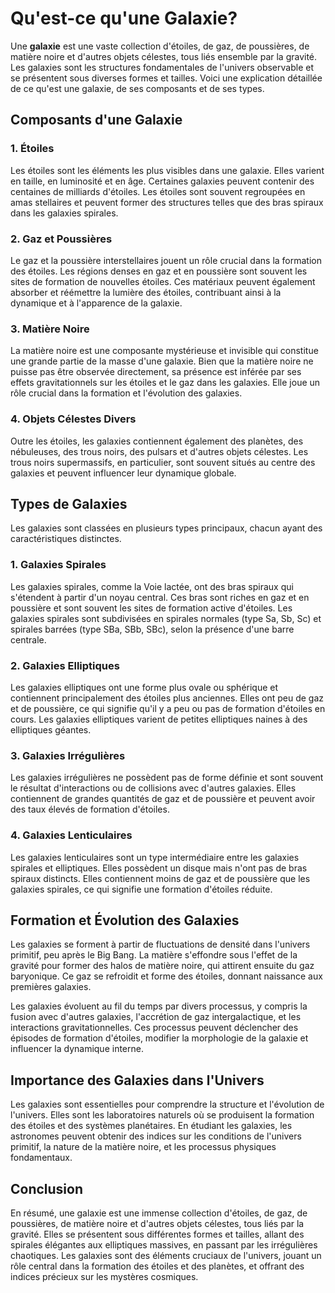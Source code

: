 # Qu'est-ce qu'une Galaxie?

Une **galaxie** est une vaste collection d'étoiles, de gaz, de poussières, de matière noire et d'autres objets célestes, tous liés ensemble par la gravité. Les galaxies sont les structures fondamentales de l'univers observable et se présentent sous diverses formes et tailles. Voici une explication détaillée de ce qu'est une galaxie, de ses composants et de ses types.

## Composants d'une Galaxie

### 1. **Étoiles**
Les étoiles sont les éléments les plus visibles dans une galaxie. Elles varient en taille, en luminosité et en âge. Certaines galaxies peuvent contenir des centaines de milliards d'étoiles. Les étoiles sont souvent regroupées en amas stellaires et peuvent former des structures telles que des bras spiraux dans les galaxies spirales.

### 2. **Gaz et Poussières**
Le gaz et la poussière interstellaires jouent un rôle crucial dans la formation des étoiles. Les régions denses en gaz et en poussière sont souvent les sites de formation de nouvelles étoiles. Ces matériaux peuvent également absorber et réémettre la lumière des étoiles, contribuant ainsi à la dynamique et à l'apparence de la galaxie.

### 3. **Matière Noire**
La matière noire est une composante mystérieuse et invisible qui constitue une grande partie de la masse d'une galaxie. Bien que la matière noire ne puisse pas être observée directement, sa présence est inférée par ses effets gravitationnels sur les étoiles et le gaz dans les galaxies. Elle joue un rôle crucial dans la formation et l'évolution des galaxies.

### 4. **Objets Célestes Divers**
Outre les étoiles, les galaxies contiennent également des planètes, des nébuleuses, des trous noirs, des pulsars et d'autres objets célestes. Les trous noirs supermassifs, en particulier, sont souvent situés au centre des galaxies et peuvent influencer leur dynamique globale.

## Types de Galaxies

Les galaxies sont classées en plusieurs types principaux, chacun ayant des caractéristiques distinctes.

### 1. **Galaxies Spirales**
Les galaxies spirales, comme la Voie lactée, ont des bras spiraux qui s'étendent à partir d'un noyau central. Ces bras sont riches en gaz et en poussière et sont souvent les sites de formation active d'étoiles. Les galaxies spirales sont subdivisées en spirales normales (type Sa, Sb, Sc) et spirales barrées (type SBa, SBb, SBc), selon la présence d'une barre centrale.

### 2. **Galaxies Elliptiques**
Les galaxies elliptiques ont une forme plus ovale ou sphérique et contiennent principalement des étoiles plus anciennes. Elles ont peu de gaz et de poussière, ce qui signifie qu'il y a peu ou pas de formation d'étoiles en cours. Les galaxies elliptiques varient de petites elliptiques naines à des elliptiques géantes.

### 3. **Galaxies Irrégulières**
Les galaxies irrégulières ne possèdent pas de forme définie et sont souvent le résultat d'interactions ou de collisions avec d'autres galaxies. Elles contiennent de grandes quantités de gaz et de poussière et peuvent avoir des taux élevés de formation d'étoiles.

### 4. **Galaxies Lenticulaires**
Les galaxies lenticulaires sont un type intermédiaire entre les galaxies spirales et elliptiques. Elles possèdent un disque mais n'ont pas de bras spiraux distincts. Elles contiennent moins de gaz et de poussière que les galaxies spirales, ce qui signifie une formation d'étoiles réduite.

## Formation et Évolution des Galaxies

Les galaxies se forment à partir de fluctuations de densité dans l'univers primitif, peu après le Big Bang. La matière s'effondre sous l'effet de la gravité pour former des halos de matière noire, qui attirent ensuite du gaz baryonique. Ce gaz se refroidit et forme des étoiles, donnant naissance aux premières galaxies.

Les galaxies évoluent au fil du temps par divers processus, y compris la fusion avec d'autres galaxies, l'accrétion de gaz intergalactique, et les interactions gravitationnelles. Ces processus peuvent déclencher des épisodes de formation d'étoiles, modifier la morphologie de la galaxie et influencer la dynamique interne.

## Importance des Galaxies dans l'Univers

Les galaxies sont essentielles pour comprendre la structure et l'évolution de l'univers. Elles sont les laboratoires naturels où se produisent la formation des étoiles et des systèmes planétaires. En étudiant les galaxies, les astronomes peuvent obtenir des indices sur les conditions de l'univers primitif, la nature de la matière noire, et les processus physiques fondamentaux.

## Conclusion

En résumé, une galaxie est une immense collection d'étoiles, de gaz, de poussières, de matière noire et d'autres objets célestes, tous liés par la gravité. Elles se présentent sous différentes formes et tailles, allant des spirales élégantes aux elliptiques massives, en passant par les irrégulières chaotiques. Les galaxies sont des éléments cruciaux de l'univers, jouant un rôle central dans la formation des étoiles et des planètes, et offrant des indices précieux sur les mystères cosmiques.